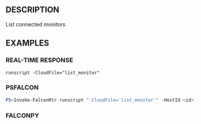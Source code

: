 ## DESCRIPTION
List connected monitors

## EXAMPLES

### REAL-TIME RESPONSE
```
runscript -CloudFile="list_monitor"
```
### PSFALCON
```powershell
PS>Invoke-FalconRtr runscript "-CloudFile='list_monitor'" -HostId <id>, <id>
```
### FALCONPY
